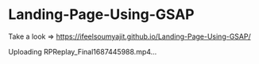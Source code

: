 # Landing-Page-Using-GSAP
Take a look => https://ifeelsoumyajit.github.io/Landing-Page-Using-GSAP/


Uploading RPReplay_Final1687445988.mp4…
